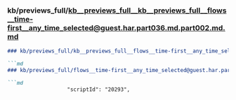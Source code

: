 ### kb/previews_full/kb__previews_full__kb__previews_full__flows__time-first__any_time_selected@guest.har.part036.md.part002.md.md

```md
### kb/previews_full/kb__previews_full__flows__time-first__any_time_selected@guest.har.part036.md.part002.md

```md
### kb/previews_full/flows__time-first__any_time_selected@guest.har.part036.md (part 002)

```md
                   "scriptId": "20293",
                             
```

```

```

```
